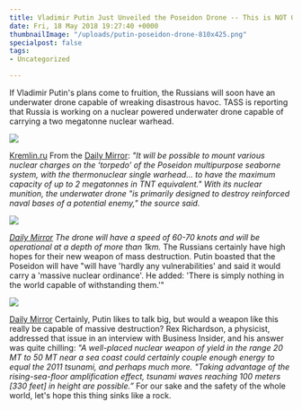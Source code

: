 ```yaml
---
title: Vladimir Putin Just Unveiled the Poseidon Drone -- This is NOT Good
date: Fri, 18 May 2018 19:27:40 +0000
thumbnailImage: "/uploads/putin-poseidon-drone-810x425.png"
specialpost: false
tags:
- Uncategorized

---
```

If Vladimir Putin's plans come to fruition, the Russians will soon have an underwater drone capable of wreaking disastrous havoc. TASS is reporting that Russia is working on a nuclear powered underwater drone capable of carrying a two megatonne nuclear warhead. 

![](http://newsattorneys.staging.wpengine.com/wp-content/uploads/2018/05/vladimir-putin.jpg) 

[Kremlin.ru](http://en.kremlin.ru/events/president/news/57018) From the [Daily Mirror](https://www.mirror.co.uk/news/world-news/vladimir-putin-unveils-underwater-poseidon-12554382): _"It will be possible to mount various nuclear charges on the ‘torpedo’ of the Poseidon multipurpose seaborne system, with the thermonuclear single warhead... to have the maximum capacity of up to 2 megatonnes in TNT equivalent." With its nuclear munition, the underwater drone "is primarily designed to destroy reinforced naval bases of a potential enemy," the source said._ 

_![](http://newsattorneys.staging.wpengine.com/wp-content/uploads/2018/05/poseidon-drone.jpg)_

 [_Daily Mirror_](https://www.mirror.co.uk/news/world-news/vladimir-putin-unveils-underwater-poseidon-12554382) _The drone will have a speed of 60-70 knots and will be operational at a depth of more than 1km._ The Russians certainly have high hopes for their new weapon of mass destruction. Putin boasted that the Poseidon will have "will have 'hardly any vulnerabilities' and said it would carry a 'massive nuclear ordinance'. He added: 'There is simply nothing in the world capable of withstanding them.'" 

![](http://newsattorneys.staging.wpengine.com/wp-content/uploads/2018/05/poseidon-drone2.jpg) 

[Daily Mirror](https://www.mirror.co.uk/news/world-news/vladimir-putin-unveils-underwater-poseidon-12554382) Certainly, Putin likes to talk big, but would a weapon like this really be capable of massive destruction? Rex Richardson, a physicist, addressed that issue in an interview with Business Insider, and his answer was quite chilling: _"A well-placed nuclear weapon of yield in the range 20 MT to 50 MT near a sea coast could certainly couple enough energy to equal the 2011 tsunami, and perhaps much more. "Taking advantage of the rising-sea-floor amplification effect, tsunami waves reaching 100 meters \[330 feet\] in height are possible.”_ For our sake and the safety of the whole world, let's hope this thing sinks like a rock.